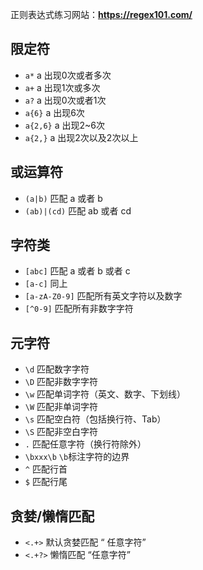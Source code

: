 正则表达式练习网站：**https://regex101.com/**

## 限定符

- `a*`   a 出现0次或者多次
- `a+`   a 出现1次或多次
- `a?`   a 出现0次或者1次
- `a{6}`   a 出现6次
- `a{2,6}`  a 出现2~6次
- `a{2,}`  a 出现2次以及2次以上

## 或运算符

- `(a|b)` 匹配 a 或者 b 
- `(ab)|(cd)`  匹配 ab 或者 cd

## 字符类

- `[abc]`  匹配 a 或者 b 或者 c 
- `[a-c]` 同上
- `[a-zA-Z0-9]` 匹配所有英文字符以及数字
- `[^0-9]`  匹配所有非数字字符

## 元字符

- `\d`  匹配数字字符
- `\D` 匹配非数字字符
- `\w` 匹配单词字符（英文、数字、下划线）
- `\W` 匹配非单词字符
- `\s`  匹配空白符（包括换行符、Tab）
- `\S`  匹配非空白字符
- `.`   匹配任意字符（换行符除外）
- `\bxxx\b` `\b`标注字符的边界
- `^` 匹配行首
- `$` 匹配行尾

## 贪婪/懒惰匹配

- `<.+>` 默认贪婪匹配 “ 任意字符”
- `<.+?>` 懒惰匹配 “任意字符”
